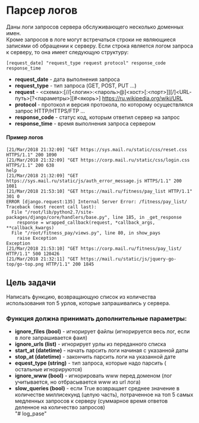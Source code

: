 # Парсер логов
Даны логи запросов сервера обслуживающего несколько доменных имен.  
Кроме запросов в логе могут встречаться строки не являющиеся записями об обращении к серверу.
Если строка является логом запроса к серверу, то она имеет следующую структуру:

```
[request_date] "request_type request protocol" response_code response_time  
```

- **request_date** - дата выполнения запроса    
- **request_type** - тип запроса (GET, POST, PUT ...)    
- **request** - <схема>:[//[<логин>:<пароль>@]<хост>[:<порт>]][/]<URL‐путь>[?<параметры>][#<якорь>] https://ru.wikipedia.org/wiki/URL    
- **protocol** - протокол и версия протокола, по которому осуществлялся запрос HTTP/HTTPS/FTP ...    
- **response_code** - статус код, которым ответил сервер на запрос    
- **response_time** - время выполнения запроса сервером    

#### Пример логов
```
[21/Mar/2018 21:32:09] "GET https://sys.mail.ru/static/css/reset.css HTTPS/1.1" 200 1090    
[21/Mar/2018 21:32:09] "GET https://corp.mail.ru/static/css/login.css HTTPS/1.1" 200 638    
help    
[21/Mar/2018 21:32:09] "GET https://sys.mail.ru/static/js/auth_error_message.js HTTPS/1.1" 200 1081    
[21/Mar/2018 21:53:10] "GET https://mail.ru/fitness/pay_list HTTP/1.1" 301 0    
ERROR [django.request:135] Internal Server Error: /fitness/pay_list/    
Traceback (most recent call last):    
  File "/root/lib/python2.7/site-packages/django/core/handlers/base.py", line 185, in _get_response    
    response = wrapped_callback(request, *callback_args, **callback_kwargs)    
  File "/root/fitness_pay/views.py", line 80, in show_pays    
    raise Exception    
Exception    
[21/Mar/2018 21:53:10] "GET https://corp.mail.ru/fitness/pay_list/ HTTP/1.1" 500 120426    
[21/Mar/2018 21:32:11] "GET https://mail.ru/static/js/jquery-go-top/go-top.png HTTP/1.1" 200 1845    
```
## Цель задачи  
Написать функцию, возвращающую список из количества использования топ 5 урлов, которые запрашивались у сервера.

### Функция должна принимать дополнительные параметры:
- **ignore_files (bool)** - игнорирует файлы (игнорируется весь лог, если в логе запрашивается фаил)
- **ignore_urls (list)** - игнорирует урлы из переданного списка    
- **start_at (datetime)** - начать парсить логи начиная с указанной даты    
- **stop_at (datetime)** - закончить парсить логи на указанной дате    
- **equest_type (string)** - тип запроса, которые надо парсить ( остальные игнорируются)    
- **ignore_www (bool)** - игнорировать www перед доменом (лог учитывается, но отбрасывается www из url лога)
- **slow_queries (bool)** - если True возвращает среднее значение в количестве миллисекунд (целую часть), потраченное на топ 5 самых медленных запросов к серверу (суммарное время ответов деленное на количество запросов)    
"# log_pase" 
